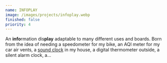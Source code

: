```yaml
---
name: INFOPLAY
image: /images/projects/infoplay.webp
finished: false
priority: 4
---
```

An **info**rmation dis**play** adaptable to many different uses and boards. Born from the idea of needing a speedometer for my bike, an AQI meter for my car air vents, a [sound clock](/projects/timecode) in my house, a digital thermometer outside, a silent alarm clock, a...